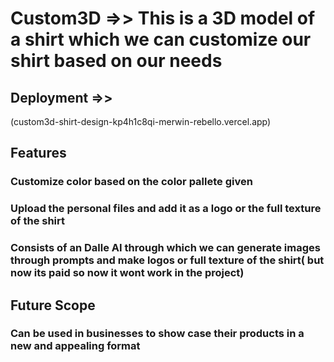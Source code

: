 # Custom3D =>> This is a 3D model of a shirt which we can customize our shirt based on our needs
## Deployment =>> 
(custom3d-shirt-design-kp4h1c8qi-merwin-rebello.vercel.app)
## Features
### Customize color based on the color pallete given 
### Upload the personal files and add it as a logo or the full texture of the shirt
### Consists of an Dalle AI through which we can generate images through prompts and make logos or full texture of the shirt( but now its paid so now it wont work in the project)

## Future Scope
### Can  be used in businesses to show case their products in a new and appealing format 
